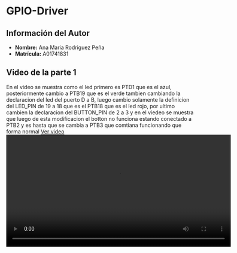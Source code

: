 # GPIO-Driver

## Información del Autor
- **Nombre:** Ana Maria Rodriguez Peña
- **Matrícula:** A01741831


## Video de la parte 1
En el video se muestra como el led primero es PTD1 que es el azul, posteriormente cambio a PTB19 que es el verde tambien cambiando la declaracion del led del puerto D a B, luego cambio solamente la definicion del LED_PIN de 19 a 18 que es el PTB18 que es el led rojo, por ultimo cambien la declaracion del BUTTON_PIN de 2 a 3 y en el viedeo se muestra que luego de esta modificacion el botton no funciona estando conectado a PTB2 y es hasta que se cambia a PTB3 que comtiana funcionando que forma normal
[Ver video](ruta/al/Gpio_Driver_Parte1.mp4)
<video controls width="600">
  <source src="Gpio_Driver_Parte1.mp4" type="video/mp4">
  Tu navegador no soporta la reproducción de videos.
</video>
